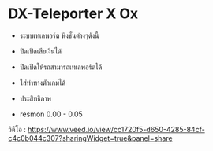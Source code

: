 # DX-Teleporter X Ox

- ระบบเทเลพอร์ต ฟังชั่นต่างๆดังนี้
- ปิดเปิดเสียเงินได้
- ปิดเปิดให้รถสามารถเทเลพอร์ตได้
- ใส่ท่าทางตัวเกมได้


- ประสิทธิภาพ
- resmon 0.00 - 0.05

วิดีโอ : https://www.veed.io/view/cc1720f5-d650-4285-84cf-c4c0b044c307?sharingWidget=true&panel=share
